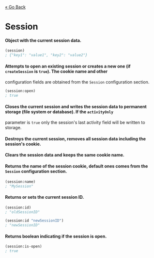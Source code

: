 [&laquo; Go Back](./Expr.md)
# Session


#### Object with the current session data.
```lisp
(session)
; {"key1": "value1", "key2": "value2"}
```

#### Attempts to open an existing session or creates a new one (if `createSession` is `true`). The cookie name and other
configuration fields are obtained from the `Session` configuration section.
```lisp
(session:open)
; true
```

#### Closes the current session and writes the session data to permanent storage (file system or database). If the `activityOnly` 
parameter is `true` only the session's last activity field will be written to storage.

#### Destroys the current session, removes all session data including the session's cookie.

#### Clears the session data and keeps the same cookie name.

#### Returns the name of the session cookie, default ones comes from the `Session` configuration section.
```lisp
(session:name)
; "MySession"
```

#### Returns or sets the current session ID.
```lisp
(session:id)
; "oldSessionID"

(session:id "newSessionID")
; "newSessionID"
```

#### Returns boolean indicating if the session is open.
```lisp
(session:is-open)
; true
```

